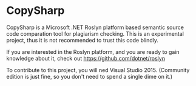 # CopySharp
CopySharp is a Microsoft .NET Roslyn platform based semantic source code comparation tool for plagiarism checking. This is an experimental project, thus it is not recommended to trust this code blindly.

If you are interested in the Roslyn platform, and you are ready to gain knowledge about it, check out https://github.com/dotnet/roslyn

To contribute to this project, you will ned Visual Studio 2015. (Community edition is just fine, so you don't need to spend a single dime on it.)